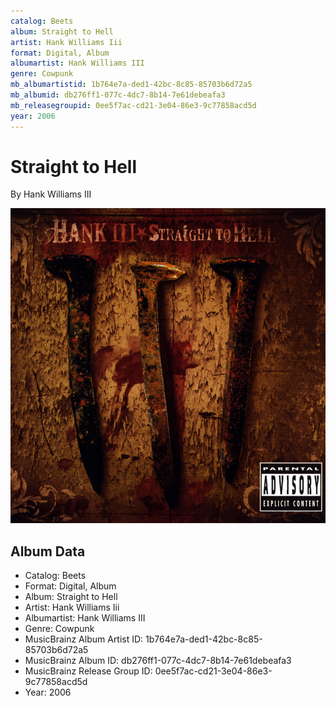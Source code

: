 ```yaml
---
catalog: Beets
album: Straight to Hell
artist: Hank Williams Iii
format: Digital, Album
albumartist: Hank Williams III
genre: Cowpunk
mb_albumartistid: 1b764e7a-ded1-42bc-8c85-85703b6d72a5
mb_albumid: db276ff1-077c-4dc7-8b14-7e61debeafa3
mb_releasegroupid: 0ee5f7ac-cd21-3e04-86e3-9c77858acd5d
year: 2006
---
```


# Straight to Hell

By Hank Williams III

![](../../assets/beetscovers/Hank_Williams_Iii-Straight_to_Hell.jpg)

## Album Data

- Catalog: Beets
- Format: Digital, Album
- Album: Straight to Hell
- Artist: Hank Williams Iii
- Albumartist: Hank Williams III
- Genre: Cowpunk
- MusicBrainz Album Artist ID: 1b764e7a-ded1-42bc-8c85-85703b6d72a5
- MusicBrainz Album ID: db276ff1-077c-4dc7-8b14-7e61debeafa3
- MusicBrainz Release Group ID: 0ee5f7ac-cd21-3e04-86e3-9c77858acd5d
- Year: 2006


